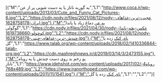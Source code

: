 [{"M":"یه گوربه ناناز یا یه دست شویی پر از عن","L1":"http://www.coca.ir/wp-content/uploads/2013/03/Cute_and_Funny_Cat_Pictures-6.jpg","L2":"https://cdn.nody.ir/files/2021/08/12/nody-عجیب-ترین-غذاهای-ایران-1628758178.jpg"},{"M":"یه عن دماغ زیاد یا پاندا گوگولی","L1":"https://cdn.nody.ir/files/2021/04/30/nody-عکس-بچه-پاندا-کوچولو-1619738660.jpg","L2":"https://cdn.nody.ir/files/2021/08/12/nody-چندش-ترین-غذاهای-چینی-1628758178.jpg"},{"M":"پای کپک زده یا گل","L1":"https://www.talab.org/wp-content/uploads/2018/02/1410336844-talab-org.jpg","L2":"https://cdn.mashreghnews.ir/d/2019/03/14/3/2473155.jpg"},{"M":"یه زخم بد روی دست چندش یا یه روباه ناناز","L1":"https://www.idehshot.com/wp-content/uploads/2017/02/روباه4-768x489.jpg","L2":"https://www.iranorthoped.com/wp-content/uploads/2011/11/1541.jpg"},{"M":"پای کپک زده یا گل","L1":"","L2":""}]
